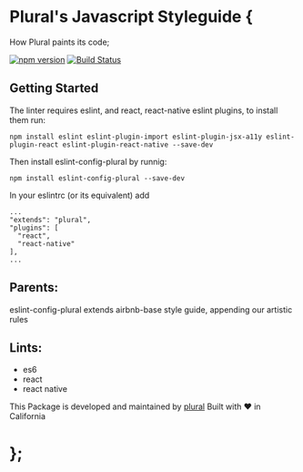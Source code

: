 # Plural's Javascript Styleguide {
  How Plural paints its code;

[![npm version](https://badge.fury.io/js/eslint-config-plural.svg)](https://badge.fury.io/js/eslint-config-plural) [![Build Status](https://travis-ci.org/pluralcom/eslint-config-plural.svg?branch=master)](https://travis-ci.org/pluralcom/eslint-config-plural)

## Getting Started

The linter requires eslint, and react, react-native eslint plugins, to install them run:
```
npm install eslint eslint-plugin-import eslint-plugin-jsx-a11y eslint-plugin-react eslint-plugin-react-native --save-dev
```

Then install eslint-config-plural by runnig:
```
npm install eslint-config-plural --save-dev
```

In your eslintrc (or its equivalent) add
```
...
"extends": "plural",
"plugins": [
  "react",
  "react-native"
],
...
```


## Parents:
  eslint-config-plural extends airbnb-base style guide, appending our artistic rules


## Lints:
  - es6
  - react
  - react native


This Package is developed and maintained by [plural](https://plural.com)
Built with ❤️ in California

# };
